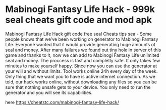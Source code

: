 # Mabinogi Fantasy Life Hack - 999k seal cheats gift code and mod apk

Mabinogi Fantasy Life Hack gift code free seal Cheats tips sea - Some people knows that we’ve been working on generator to Mabinogi Fantasy Life. Everyone wanted that it would provide generating huge amounts of seal and money.
After many failures we found out tiny hole in server of this game and thanks to it, now we can add to Mabinogi Fantasy Life unlimited seal and money. The proccess is fast and completly safe. It only takes few minutes to make yourself happy.
Since now you can use the generator at your will and without limits. Tool works online 24h every day of the week. Only thing that we want you to have is active internet connection.
As we told, our hack works online, without downloading any files so you can be sure that nothing unsafe gets to your device.
You only need to run the generator and you will see its capabilities.

here https://cheatstc.com/mabinogi-fantasy-life-hack/

